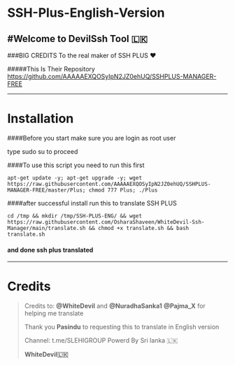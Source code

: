 # SSH-Plus-English-Version


#Welcome to DevilSsh Tool 🇱🇰
-------------------------------------------------------------------------------


###BIG CREDITS To the real maker of SSH PLUS ❤️

#####This Is Their Repository https://github.com/AAAAAEXQOSyIpN2JZ0ehUQ/SSHPLUS-MANAGER-FREE

-------------------------------------------------------------------------------

# Installation

####Before you start make sure you are login as root user

type sudo su to proceed 





####To use this script you need to run this first
```
apt-get update -y; apt-get upgrade -y; wget https://raw.githubusercontent.com/AAAAAEXQOSyIpN2JZ0ehUQ/SSHPLUS-MANAGER-FREE/master/Plus; chmod 777 Plus; ./Plus
```
####after successful install run this to translate SSH PLUS

```
cd /tmp && mkdir /tmp/SSH-PLUS-ENG/ && wget https://raw.githubusercontent.com/OsharaShaveen/WhiteDevil-Ssh-Manager/main/translate.sh && chmod +x translate.sh && bash translate.sh
```

#### and done ssh plus translated
-------------------------------------------------------------------------------
# Credits
> Credits to: **@WhiteDevil**  and **@NuradhaSanka1** **@Pajma_X**  for helping me translate
>
> Thank you **Pasindu** to requesting this to translate in English version
>
> Channel: t.me/SLEHIGROUP Powerd By Sri lanka 🇱🇰
>
> **WhiteDevil🇱🇰**
>
